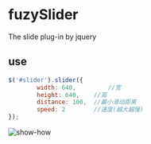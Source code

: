 # fuzySlider
The slide plug-in by jquery

## use

```javascript
$('#slider').slider({
	    width: 640,     	//宽
	    height: 640,	//高
	    distance: 100,	//最小滑动距离
	    speed: 2		//速度(越大越慢)
});
```
![show-how](https://raw.githubusercontent.com/fuzhongyi/fuzySlider/master/fuzySlider/show-how.gif)
